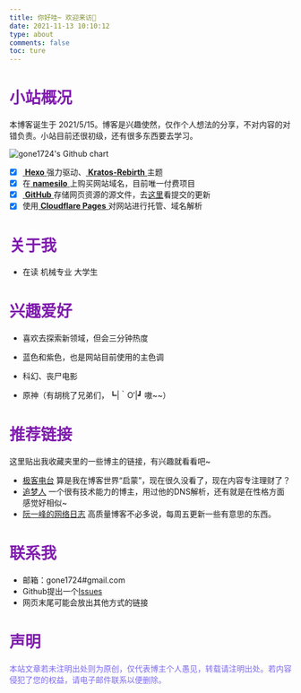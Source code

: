 ```yaml
---
title: 你好哇~ 欢迎来访🥳
date: 2021-11-13 10:10:12
type: about
comments: false
toc: ture
---
```


# <font color=#801dae>小站概况</font>

本博客诞生于 2021/5/15。博客是兴趣使然，仅作个人想法的分享，不对内容的对错负责。小站目前还很初级，还有很多东西要去学习。

![gone1724's Github chart](http://ghchart.rshah.org/9370db/gone1724 "这个图片可以动态展示博客在GitHub上的提交日期")


- [x] [ **Hexo** ](https://hexo.io)强力驱动、[ **Kratos-Rebirth** ](https://github.com/Candinya/Kratos-Rebirth)主题
- [x] 在[ **namesilo** ](https://www.namesilo.com/)上购买网站域名，目前唯一付费项目
- [x] [ **GitHub** ](https://github.com/gone1724) 存储网页资源的源文件，去[这里](https://github.com/gone1724/hexo/commits/master)看提交的更新
- [x] 使用[ **Cloudflare Pages** ](https://pages.cloudflare.com/)对网站进行托管、域名解析

# <font color=#801dae>关于我</font>

- 在读 机械专业 大学生

# <font color=#801dae>兴趣爱好</font>

- 喜欢去探索新领域，但会三分钟热度

- 蓝色和紫色，也是网站目前使用的主色调

- 科幻、丧尸电影

- 原神（有胡桃了兄弟们，┗|｀O′|┛ 嗷~~）

  

# <font color=#801dae>推荐链接</font>

这里贴出我收藏夹里的一些博主的链接，有兴趣就看看吧~

- [极客电台](http://geek.wasai.org) 算是我在博客世界“启蒙”，现在很久没看了，现在内容专注理财了？
- [追梦人](https://dream.ren/about.html) 一个很有技术能力的博主，用过他的DNS解析，还有就是在性格方面感觉好相似~
- [阮一峰的网络日志](https://www.ruanyifeng.com/blog/) 高质量博客不必多说，每周五更新一些有意思的东西。

# <font color=#801dae>联系我</font>

- 邮箱：gone1724#gmail.com
- Github提出一个[Issues](https://github.com/gone1724/gone1724.github.io/issues)
- 网页末尾可能会放出其他方式的链接

# <font color=#801dae>声明</font>
<font color=#7B68EE>本站文章若未注明出处则为原创，仅代表博主个人愚见，转载请注明出处。若内容侵犯了您的权益，请电子邮件联系以便删除。</font>
